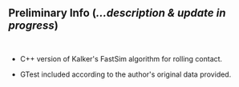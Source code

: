 
## Preliminary Info (_...description & update in progress_)

<div style="display: flex; flex-direction: row; align=center">

* C++ version of Kalker's FastSim algorithm for rolling contact.
  
* GTest included according to the author's original data provided.

</div>
